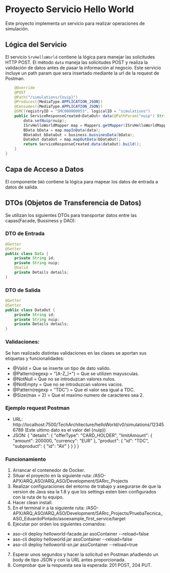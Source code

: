 # Proyecto Servicio Hello World

Este proyecto implementa un servicio para realizar operaciones de simulación.

## Lógica del Servicio

El servicio `SrvHelloWorld` contiene la lógica para manejar las solicitudes HTTP POST. El método `data` maneja las solicitudes POST y realiza la validación de datos antes de pasar la información al negocio. Este servicio incluye un path param que sera insertado mediante la url de la request de Postman.

```java
    @Override
    @POST
    @Path("/simulations/{nuip}")
    @Produces({MediaType.APPLICATION_JSON})
    @Consumes({MediaType.APPLICATION_JSON})
    @SMC(registryID = "SMC000000053", logicalID = "simulations")
    public ServiceResponseCreated<DataOut> data(@PathParam("nuip") String nuip, @Valid Data data) {
        data.setNuip(nuip);
        ISrvHelloWorldMapper map = Mappers.getMapper(ISrvHelloWorldMapper.class);
        BData bData = map.mapInData(data);
        BDataOut bDataOut = business.bussinesData(bData);
        DataOut dataOut = map.mapOutData(bDataOut);
        return ServiceResponseCreated.data(dataOut).build();
    }
}
```

## Capa de Acceso a Datos

El componente `DAO` contiene la lógica para mapear los datos de entrada a datos de salida.

## DTOs (Objetos de Transferencia de Datos)

Se utilizan los siguientes DTOs para transportar datos entre las capas(Facade, Bussiness y DAO):

### DTO de Entrada

```java
@Getter
@Setter
public class Data {
    private String id;
    private String nuip;
    @Valid
    private Details details;
}
```

### DTO de Salida

```java
@Getter
@Setter
public class DataOut {
    private String id;
    private String nuip;
    private Details details;
}
```
### Validaciones:

Se han realizado distintas validaciones en las clases se aportan sus etiquetas y funcionalidades:

 - @Valid = Que se inserte un tipo de dato valido.
 - @Pattern(regexp = "[A-Z_]+") = Que se utilizen mayusculas.
 - @NotNull = Que no se introduzcan valores nulos.
 - @NotEmpty = Que no se introduzcan valores vacios.
 - @Pattern(regexp = "TDC") = Que el valor sea igual a TDC.
 - @Size(max = 2) = Que el maximo numero de caracteres sea 2.
 

### Ejemplo request Postman

- URL: http://localhost:7500/TechArchitecture/helloWorld/v0/simulations/123456789 (Este ultimo dato es el valor del {nuip})
- JSON:
{
  "details": {
    "offerType": "CARD_HOLDER",
    "limitAmount": {
      "amount": 200000,
      "currency": "EUR"
    },
    "product": {
      "id": "TDC",
      "subproduct": {
        "id": "AV"
      }
    }
  }
}

### Funcionamiento

1. Arrancar el contenedor de Docker.
2. Situar el proyecto en la siguiente ruta: /ASO-APX/ARQ_ASO/ARQ_ASO/Development/SARrc_Projects
3. Realizar configuraciones del entorno de trabajo y asegurarse de que la version de Java sea la 1.8 y que los settings esten bien configurados con la ruta de tu equipo.
4. Hacer clean install.
5. En el terminal ir a la siguiente ruta: /ASO-APX/ARQ_ASO/ARQ_ASO/Development/SARrc_Projects/PruebaTecnica_ASO_EduardoPintado/asoexample_first_service/target
6. Ejecutar por orden los siguientes comandos:
- aso-cli deploy helloworld-facade.jar asoContainer --reload=false
- aso-cli deploy helloworld.jar asoContainer --reload=false
- aso-cli deploy helloworld-sn.jar asoContainer --reload=true
7. Esperar unos segundos y hacer la solicitud en Postman añadiendo un body de tipo JSON y con la URL antes proporcionada.
8. Comprobar que la respuesta sea la esperada: 201 POST, 204 PUT.
